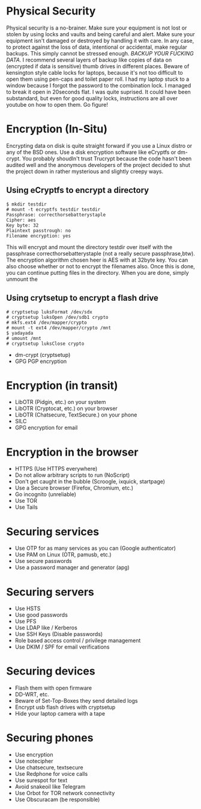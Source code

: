# Physical Security

Physical security is a no-brainer. Make sure your equipment is not lost or stolen by using locks and vaults and being careful and alert. Make sure your equipment isn't damaged or destroyed by handling it with care. In any case, to protect against the loss of data, intentional or accidental, make regular backups. This simply cannot be stressed enough. _BACKUP YOUR FUCKING DATA_. I recommend several layers of backup like copies of data on (encrypted if data is sensitive) thumb drives in
different places. Beware of kensington style cable locks for laptops, because it's not too difficult to open them using pen-caps and toilet paper roll. I had my laptop stuck to a window because I forgot the password to the combination lock. I managed to break it open in 20seconds flat. I was quite suprised. It could have been substandard, but even for good quality locks, instructions are all over youtube on how to open them. Go figure!

# Encryption (In-Situ)

Encrypting data on disk is quite straight forward if you use a Linux distro or any of the BSD ones. Use a disk encryption software like eCryptfs or dm-crypt. You probably shoudln't trust Trucrypt because the code hasn't been audited well and the anonymous developers of the project decided to shut the project down in rather mysterious and slightly creepy ways. 

## Using eCryptfs to encrypt a directory

    $ mkdir testdir
    # mount -t ecryptfs testdir testdir
    Passphrase: correcthorsebatterystaple
    Cipher: aes
    Key byte: 32
    Plaintext passtrough: no
    Filename encryption: yes

This will encrypt and mount the directory testdir over itself with the passphrase correcthorsebatterystaple (not a really secure passphrase,btw). The encryption algorithm chosen heer is AES with at 32byte key. You can also choose whether or not to encrypt the filenames also. Once this is done, you can continue putting files in the directory. When you are done, simply unmount the 


## Using crytsetup to encrypt a flash drive

    # cryptsetup luksFormat /dev/sdx
    # cryptsetup luksOpen /dev/sdb1 crypto
    # mkfs.ext4 /dev/mapper/crypto 
    # mount -t ext4 /dev/mapper/crypto /mnt
    $ yadayada
    # umount /mnt
    # cryptsetup luksClose crypto

- dm-crypt (cryptsetup)
- GPG PGP encryption

# Encryption (in transit)

- LibOTR (Pidgin, etc.) on your system
- LibOTR (Cryptocat, etc.) on your browser
- LibOTR (Chatsecure, TextSecure.) on your phone
- SILC
- GPG encryption for email

# Encryption in the browser

- HTTPS (Use HTTPS everywhere)
- Do not allow arbitrary scripts to run (NoScript)
- Don't get caught in the bubble (Scroogle, ixquick, startpage)
- Use a Secure browser (Firefox, Chromium, etc.)
- Go incognito (unreliable)
- Use TOR 
- Use Tails

# Securing services

- Use OTP for as many services as you can (Google authenticator)
- Use PAM on Linux (OTR, pamusb, etc.)
- Use secure passwords
- Use a password manager and generator (apg)

# Securing servers 

- Use HSTS
- Use good passwords
- Use PFS 
- Use LDAP like / Kerberos
- Use SSH Keys (Disable passwords)
- Role based access control / privilege management
- Use DKIM / SPF for email verifications

# Securing devices 

- Flash them with open firmware
- DD-WRT, etc. 
- Beware of Set-Top-Boxes they send detailed logs
- Encrypt usb flash drives with cryptsetup
- Hide your laptop camera with a tape

# Securing phones

- Use encryption
- Use notecipher
- Use chatsecure, textsecure
- Use Redphone for voice calls
- Use surespot for text
- Avoid snakeoil like Telegram
- Use Orbot for TOR network connectivity
- Use Obscuracam (be responsible)
